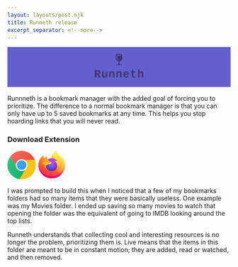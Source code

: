 ```yaml
---
layout: layouts/post.njk
title: Runneth release
excerpt_separator: <!--more-->
---
```


![logo](/img/runneth_banner.png)

<div class='mt-3'>
    Runnneth is a bookmark manager with the added goal of forcing you to prioritize. The difference to a normal bookmark manager is that you can only have up to 5 saved bookmarks at any time. This helps you stop hoarding links that you will never read.
</div>

<div class='my-4'>
    <h3 class="font-semibold">Download Extension</h3>
    <div class="flex space-x-3">
        <a href="https://chrome.google.com/webstore/detail/dmihmacgmljciebmenpanbfkllboajkl" target="_blank" rel="noopener"><img src='/img/chrome.png' alt="chrome logo"/></a>
        <a href="https://addons.mozilla.org/en-US/firefox/addon/runneth/?src=search" target="_blank" rel="noopener" ><img src='/img/firefox.png' alt="firefox logo"/></a>
    </div>
</div>
<!--more-->

I was prompted to build this when I noticed that a few of my bookmarks folders had so many items that they were basically useless.
One example was my Movies folder. I ended up saving so many movies to watch that opening the folder was the equivalent of going to IMDB looking around the top lists.

Runneth understands that collecting cool and interesting resources is no longer the problem, prioritizing them is. Live means that the items in this folder are meant to be in constant motion; they are added, read or watched, and then removed.

